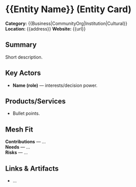 # {{Entity Name}} (Entity Card)
**Category:** {{Business|CommunityOrg|Institution|Cultural}}  
**Location:** {{address}}  **Website:** {{url}}

## Summary
Short description.

## Key Actors
- **Name (role)** — interests/decision power.

## Products/Services
- Bullet points.

## Mesh Fit
**Contributions** — …  
**Needs** — …  
**Risks** — …

## Links & Artifacts
- …
